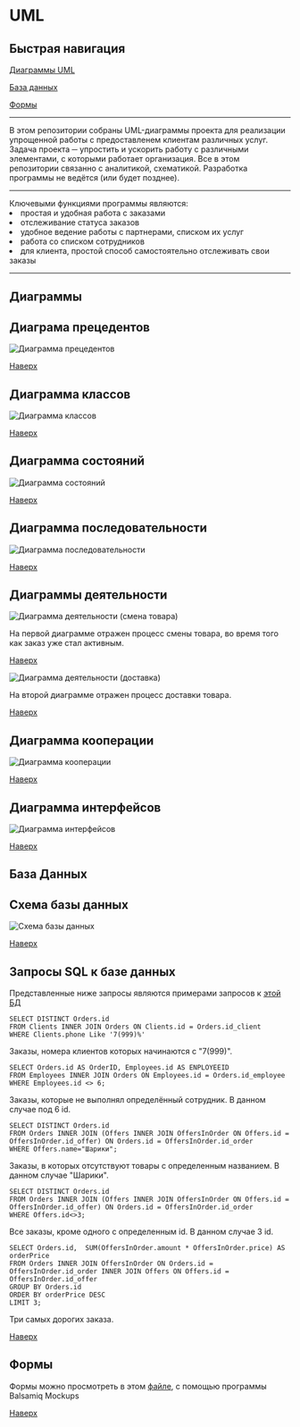 # UML
Быстрая навигация
--------------------

[Диаграммы UML](https://github.com/elisntdead/UML/blob/main/README.md#диаграммы)

[База данных](https://github.com/elisntdead/UML/blob/main/README.md#база-данных)

[Формы](https://github.com/elisntdead/UML/blob/main/README.md#формы)

<hr>
В этом репозитории собраны UML-диаграммы проекта для реализации упрощенной работы с предоставленем клиентам различных услуг.
Задача проекта ─ упростить и ускорить работу с различными элементами, с которыми работает организация.
Все в этом репозитории связанно с аналитикой, схематикой. Разработка программы не ведётся (или будет позднее).
<hr>
Ключевыми функциями программы являются:
<li>
простая и удобная работа с заказами
<li>
отслеживание статуса заказов
<li>
удобное ведение работы с партнерами, списком их услуг
<li>
работа со списком сотрудников
<li>
для клиента, простой способ самостоятельно отслеживать свои заказы
<hr>
  
Диаграммы
--------------------
  
Диаграма прецедентов
--------------------
  
  ![Диаграмма прецедентов](https://github.com/elisntdead/UML/blob/main/images/Cherkasov_UseCases.png)
  
  [Наверх](https://github.com/elisntdead/UML/blob/main/README.md#UML)
  
  
Диаграмма классов
--------------------
  
  ![Диаграмма классов](https://github.com/elisntdead/UML/blob/main/images/Cherkasov_Classes.png)
  
  [Наверх](https://github.com/elisntdead/UML/blob/main/README.md#UML)
  
Диаграмма состояний
  --------------------
  
  ![Диаграмма состояний](https://github.com/elisntdead/UML/blob/main/images/Cherkasov_State.png)
  
  [Наверх](https://github.com/elisntdead/UML/blob/main/README.md#UML)
  
Диаграмма последовательности
--------------------
  
  ![Диаграмма последовательности](https://github.com/elisntdead/UML/blob/main/images/Cherkasov_Sequence.png)
  
  [Наверх](https://github.com/elisntdead/UML/blob/main/README.md#UML)
  
Диаграммы деятельности
--------------------
  
![Диаграмма деятельности (смена товара)](https://github.com/elisntdead/UML/blob/main/images/Cherkasov_ActivityChangeProduct.png)
  
На первой диаграмме отражен процесс смены товара, во время того как заказ уже стал активным.
  
  [Наверх](https://github.com/elisntdead/UML/blob/main/README.md#UML)
  
![Диаграмма деятельности (доставка)](https://github.com/elisntdead/UML/blob/main/images/Cherkasov_ActivityDelivery.png)
  
На второй диаграмме отражен процесс доставки товара.
  
  [Наверх](https://github.com/elisntdead/UML/blob/main/README.md#UML)

Диаграмма кооперации
--------------------
![Диаграмма кооперации](https://github.com/elisntdead/UML/blob/main/images/Cherkasov_Cooperation.png)
  
[Наверх](https://github.com/elisntdead/UML/blob/main/README.md#UML)
  
Диаграмма интерфейсов
--------------------
![Диаграмма интерфейсов](https://github.com/elisntdead/UML/blob/main/images/Cherkasov_Interface.png)
  
  [Наверх](https://github.com/elisntdead/UML/blob/main/README.md#UML)
  
База Данных
--------------------
Схема базы данных
--------------------
![Схема базы данных](https://github.com/elisntdead/UML/blob/main/images/Cherkasov_BD_shema.png)
  
[Наверх](https://github.com/elisntdead/UML/blob/main/README.md#UML)
  
Запросы SQL к базе данных
--------------------
Представленные ниже запросы являются примерами запросов к [этой БД](https://github.com/elisntdead/UML/blob/main/DB/Cherkasov_BD_SQL.db)
```
SELECT DISTINCT Orders.id
FROM Clients INNER JOIN Orders ON Clients.id = Orders.id_client
WHERE Clients.phone Like '7(999)%'
```
Заказы, номера клиентов которых начинаются с "7(999)".
```
SELECT Orders.id AS OrderID, Employees.id AS ENPLOYEEID
FROM Employees INNER JOIN Orders ON Employees.id = Orders.id_employee
WHERE Employees.id <> 6;
```
Заказы, которые не выполнял определённый сотрудник. В данном случае под 6 id.
```
SELECT DISTINCT Orders.id
FROM Orders INNER JOIN (Offers INNER JOIN OffersInOrder ON Offers.id = OffersInOrder.id_offer) ON Orders.id = OffersInOrder.id_order
WHERE Offers.name="Шарики";
```
Заказы, в которых отсутствуют товары с определенным названием. В данном случае "Шарики".
```
SELECT DISTINCT Orders.id
FROM Orders INNER JOIN (Offers INNER JOIN OffersInOrder ON Offers.id = OffersInOrder.id_offer) ON Orders.id = OffersInOrder.id_order
WHERE Offers.id<>3;  
```
Все заказы, кроме одного с определенным id. В данном случае 3 id.
```
SELECT Orders.id,  SUM(OffersInOrder.amount * OffersInOrder.price) AS orderPrice
FROM Orders INNER JOIN OffersInOrder ON Orders.id = OffersInOrder.id_order INNER JOIN Offers ON Offers.id = OffersInOrder.id_offer
GROUP BY Orders.id
ORDER BY orderPrice DESC
LIMIT 3;
```
Три самых дорогих заказа.

[Наверх](https://github.com/elisntdead/UML/blob/main/README.md#UML)  
  
Формы
--------------------
Формы можно просмотреть в этом [файле](https://github.com/elisntdead/UML/blob/main/Forms/Cherkasov_Forms.bmpr), с помощью программы Balsamiq Mockups
  
[Наверх](https://github.com/elisntdead/UML/blob/main/README.md#UML)

